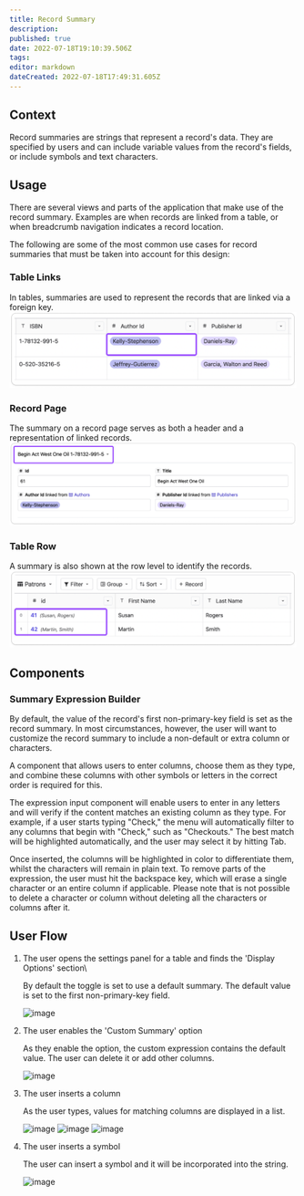 ```yaml
---
title: Record Summary
description: 
published: true
date: 2022-07-18T19:10:39.506Z
tags: 
editor: markdown
dateCreated: 2022-07-18T17:49:31.605Z
---
```


## Context 
Record summaries are strings that represent a record's data. They are specified by users and can include variable values from the record's fields, or include symbols and text characters.

## Usage
There are several views and parts of the application that make use of the record summary. Examples are when records are linked from a table, or when breadcrumb navigation indicates a record location.

The following are some of the most common use cases for record summaries that must be taken into account for this design:

### Table Links
In tables, summaries are used to represent the records that are linked via a foreign key.
![image](/assets/design/specs/record-summary/179570423-e41b54e2-ebd7-4e73-acb2-8337ec6bb2db.png)

### Record Page
The summary on a record page serves as both a header and a representation of linked records.
![image](/assets/design/specs/record-summary/179571077-3ab610ff-d0ca-4d70-b840-e760dd567edb.png)

### Table Row
A summary is also shown at the row level to identify the records.
![image](/assets/design/specs/record-summary/179571476-4fa60138-3acf-4b69-9c32-cc1468cdf965.png)

## Components

### Summary Expression Builder
By default, the value of the record's first non-primary-key field is set as the record summary. In most circumstances, however, the user will want to customize the record summary to include a non-default or extra column or characters.

A component that allows users to enter columns, choose them as they type, and combine these columns with other symbols or letters in the correct order is required for this.

The expression input component will enable users to enter in any letters and will verify if the content matches an existing column as they type. For example, if a user starts typing "Check," the menu will automatically filter to any columns that begin with "Check," such as "Checkouts." The best match will be highlighted automatically, and the user may select it by hitting Tab.

Once inserted, the columns will be highlighted in color to differentiate them, whilst the characters will remain in plain text. To remove parts of the expression, the user must hit the backspace key, which will erase a single character or an entire column if applicable. Please note that is not possible to delete a character or column without deleting all the characters or columns after it.

## User Flow

1. The user opens the settings panel for a table and finds the 'Display Options' section\

	By default the toggle is set to use a default summary. The default value is set to the first non-primary-key field.

	<img width="321" alt="image" src="https://user-images.githubusercontent.com/845767/175492420-77a0f46a-1026-4088-ba00-9061bb7b414e.png">

2. The user enables the 'Custom Summary' option

	As they enable the option, the custom expression contains the default value. The user can delete it or add other columns.

	<img width="320" alt="image" src="https://user-images.githubusercontent.com/845767/175492662-0a675593-d028-44da-8b64-d7a002e28174.png">

3. The user inserts a column
    
    As the user types, values for matching columns are displayed in a list. 

    <img width="318" alt="image" src="https://user-images.githubusercontent.com/845767/175507760-af004d5f-99a0-42a8-98cd-701dba3883f5.png">
    <img width="323" alt="image" src="https://user-images.githubusercontent.com/845767/175508253-4bdb3f1a-f7ce-4c95-ae26-b87f41dcdbbd.png">
    <img width="318" alt="image" src="https://user-images.githubusercontent.com/845767/175507760-af004d5f-99a0-42a8-98cd-701dba3883f5.png">

4. The user inserts a symbol
    
    The user can insert a symbol and it will be incorporated into the string. 

    <img width="323" alt="image" src="https://user-images.githubusercontent.com/845767/175508152-631812c6-c0fe-4777-a8ff-47f6b76fa531.png">
